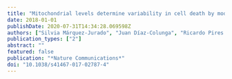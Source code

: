 ```yaml
---
title: "Mitochondrial levels determine variability in cell death by modulating apoptotic gene expression"
date: 2018-01-01
publishDate: 2020-07-31T14:34:28.069598Z
authors: ["Silvia Márquez-Jurado", "Juan Díaz-Colunga", "Ricardo Pires das Neves", "Antonio Martinez-Lorente", "Fernando Almazán", "Raúl Guantes", "Francisco J. Iborra"]
publication_types: ["2"]
abstract: ""
featured: false
publication: "*Nature Communications*"
doi: "10.1038/s41467-017-02787-4"
---
```


